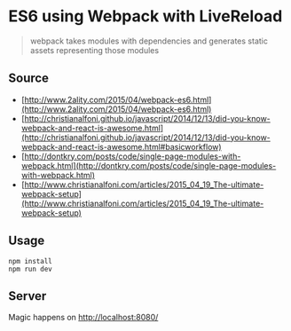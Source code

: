 # ES6 using Webpack with LiveReload

> webpack takes modules with dependencies and generates static assets representing those modules

## Source

- [http://www.2ality.com/2015/04/webpack-es6.html](http://www.2ality.com/2015/04/webpack-es6.html)
- [http://christianalfoni.github.io/javascript/2014/12/13/did-you-know-webpack-and-react-is-awesome.html](http://christianalfoni.github.io/javascript/2014/12/13/did-you-know-webpack-and-react-is-awesome.html#basicworkflow)
- [http://dontkry.com/posts/code/single-page-modules-with-webpack.html](http://dontkry.com/posts/code/single-page-modules-with-webpack.html)
- [http://www.christianalfoni.com/articles/2015_04_19_The-ultimate-webpack-setup](http://www.christianalfoni.com/articles/2015_04_19_The-ultimate-webpack-setup)

## Usage

```
npm install
npm run dev
```

## Server

Magic happens on [http://localhost:8080/](http://localhost:8080/)
